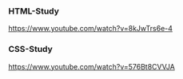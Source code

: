 ### HTML-Study

https://www.youtube.com/watch?v=8kJwTrs6e-4

### CSS-Study

https://www.youtube.com/watch?v=576Bt8CVVJA
